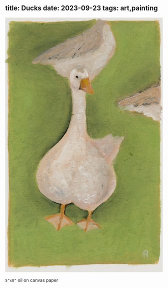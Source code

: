 title: Ducks
date: 2023-09-23
tags: art,painting
---
![Ducks](ducks.jpeg)

`5"x8"` oil on canvas paper

